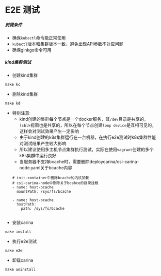 

# E2E 测试

##### 前提条件
  - 确保`kubectl`命令能正常使用
  - `kubectl`版本和集群版本一致，避免出现API参数不对应问题
  - 确保ginkgo命令可用

##### kind集群测试

- 创建kind集群
```cassandraql
make kc
```

- 删除kind集群
```cassandraql
make kd
```

- 特别注意:
  - kind创建的集群每个节点是一个docker服务，其`/dev`目录是共享的，`lsblk`视图也是共享的，所以在每个节点创建`loop device`是互相可见的，
  这样会对测试效果产生一定影响
  - 由于kind创建的k8s集群运行在一台机器，在执行e2e测试时k8s集群性能对测试结果产生较大影响
  - 所以建议使用多主机节点集群执行测试，实际在使用`vagrant`创建的多个k8s集群中运行良好
  - 当服务器不支持bcache时，需要删除deploycarina/csi-carina-node.yaml关于bcache内容
  ```
  # init-container中删除bcache的内核加载
  # csi-carina-node中删除关于bcahce的目录挂载
  - name: host-bcache
    mountPath: /sys/fs/bcache
    
  - name: host-bcache
    hostPath:
      path: /sys/fs/bcache  


- 安装carina
```cassandraql
make install
```

- 执行e2e测试
```cassandraql
make e2e
```

- 卸载carina
```cassandraql
make uninstall